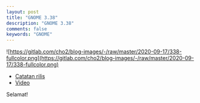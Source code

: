 ```yaml
---
layout: post
title: "GNOME 3.38"
description: "GNOME 3.38"
comments: false
keywords: "GNOME"
---
```


![https://gitlab.com/cho2/blog-images/-/raw/master/2020-09-17/338-fullcolor.png](https://gitlab.com/cho2/blog-images/-/raw/master/2020-09-17/338-fullcolor.png)

* [Catatan rilis](https://help.gnome.org/misc/release-notes/3.38/)
* [Video](http://www.youtube.com/watch?v=DZ_P5W9r2JY)

Selamat!

